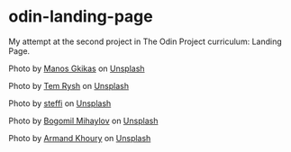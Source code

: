 # odin-landing-page

My attempt at the second project in The Odin Project curriculum: Landing Page.

Photo by <a href="https://unsplash.com/@manosgk?utm_content=creditCopyText&utm_medium=referral&utm_source=unsplash">Manos Gkikas</a> on <a href="https://unsplash.com/photos/timelapse-photography-of-sea-zJnHKp2tcbM?utm_content=creditCopyText&utm_medium=referral&utm_source=unsplash">Unsplash</a> 
      
Photo by <a href="https://unsplash.com/@tem_rysh?utm_content=creditCopyText&utm_medium=referral&utm_source=unsplash">Tem Rysh</a> on <a href="https://unsplash.com/photos/aerial-photo-of-sea-DjD_Bqs7uqY?utm_content=creditCopyText&utm_medium=referral&utm_source=unsplash">Unsplash</a>

Photo by <a href="https://unsplash.com/@samlydesign?utm_content=creditCopyText&utm_medium=referral&utm_source=unsplash">steffi</a> on <a href="https://unsplash.com/photos/body-of-water-Cj0tPzC5Uic?utm_content=creditCopyText&utm_medium=referral&utm_source=unsplash">Unsplash</a>
    
Photo by <a href="https://unsplash.com/@bogomi?utm_content=creditCopyText&utm_medium=referral&utm_source=unsplash">Bogomil Mihaylov</a> on <a href="https://unsplash.com/photos/photography-of-green-body-of-water-r8LDVr8N0No?utm_content=creditCopyText&utm_medium=referral&utm_source=unsplash">Unsplash</a>

Photo by <a href="https://unsplash.com/@armand_khoury?utm_content=creditCopyText&utm_medium=referral&utm_source=unsplash">Armand Khoury</a> on <a href="https://unsplash.com/photos/aerial-photo-of-body-of-water-BFlD8qNL2UI?utm_content=creditCopyText&utm_medium=referral&utm_source=unsplash">Unsplash</a>
      